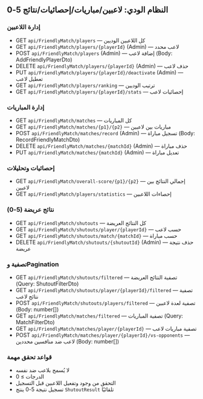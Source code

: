 ## النظام الودي: لاعبين/مباريات/إحصائيات/نتائج 5-0

### إدارة اللاعبين

-   GET `api/FriendlyMatch/players` — كل اللاعبين الوديين
-   GET `api/FriendlyMatch/players/{playerId}` (Admin) — لاعب محدد
-   POST `api/FriendlyMatch/players` (Admin) — إضافة لاعب (Body: AddFriendlyPlayerDto)
-   DELETE `api/FriendlyMatch/players/{playerId}` (Admin) — حذف لاعب
-   PUT `api/FriendlyMatch/players/{playerId}/deactivate` (Admin) — تعطيل لاعب
-   GET `api/FriendlyMatch/players/ranking` — ترتيب الوديين
-   GET `api/FriendlyMatch/players/{playerId}/stats` — إحصائيات لاعب

### إدارة المباريات

-   GET `api/FriendlyMatch/matches` — كل المباريات
-   GET `api/FriendlyMatch/matches/{p1}/{p2}` — مباريات بين لاعبين
-   POST `api/FriendlyMatch/matches/record` (Admin) — تسجيل مباراة (Body: RecordFriendlyMatchDto)
-   DELETE `api/FriendlyMatch/matches/{matchId}` (Admin) — حذف مباراة
-   PUT `api/FriendlyMatch/matches/{matchId}` (Admin) — تعديل مباراة

### إحصائيات وتحليلات

-   GET `api/FriendlyMatch/overall-score/{p1}/{p2}` — إجمالي النتائج بين لاعبين
-   GET `api/FriendlyMatch/players/statistics` — إحصاءات اللاعبين

### نتائج عريضة (5-0)

-   GET `api/FriendlyMatch/shutouts` — كل النتائج العريضة
-   GET `api/FriendlyMatch/shutouts/player/{playerId}` — حسب لاعب
-   GET `api/FriendlyMatch/shutouts/match/{matchId}` — حسب مباراة
-   DELETE `api/FriendlyMatch/shutouts/{shutoutId}` (Admin) — حذف نتيجة عريضة

### تصفية وPagination

-   GET `api/FriendlyMatch/shutouts/filtered` — تصفية النتائج العريضة (Query: ShutoutFilterDto)
-   GET `api/FriendlyMatch/shutouts/player/{playerId}/filtered` — تصفية نتائج لاعب
-   POST `api/FriendlyMatch/shutouts/players/filtered` — تصفية لعدة لاعبين (Body: number[])
-   GET `api/FriendlyMatch/matches/filtered` — تصفية المباريات (Query: MatchFilterDto)
-   GET `api/FriendlyMatch/matches/player/{playerId}` — تصفية مباريات لاعب
-   POST `api/FriendlyMatch/matches/player/{playerId}/vs-opponents` — لاعب ضد منافسين محددين (Body: number[])

### قواعد تحقق مهمة

-   لا يُسمح بلاعب ضد نفسه
-   الدرجات ≥ 0
-   التحقق من وجود وتفعيل اللاعبين قبل التسجيل
-   تسجيل نتيجة 5-0 ينتج `ShutoutResult` تلقائيًا
